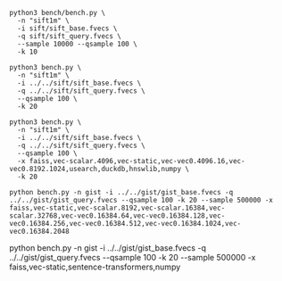 ```
python3 bench/bench.py \
  -n "sift1m" \
  -i sift/sift_base.fvecs \
  -q sift/sift_query.fvecs \
  --sample 10000 --qsample 100 \
  -k 10
```

```
python3 bench.py \
  -n "sift1m" \
  -i ../../sift/sift_base.fvecs \
  -q ../../sift/sift_query.fvecs \
  --qsample 100 \
  -k 20
```
```
python3 bench.py \
  -n "sift1m" \
  -i ../../sift/sift_base.fvecs \
  -q ../../sift/sift_query.fvecs \
  --qsample 100 \
  -x faiss,vec-scalar.4096,vec-static,vec-vec0.4096.16,vec-vec0.8192.1024,usearch,duckdb,hnswlib,numpy \
  -k 20
```



```
python bench.py -n gist -i ../../gist/gist_base.fvecs -q ../../gist/gist_query.fvecs --qsample 100 -k 20 --sample 500000 -x faiss,vec-static,vec-scalar.8192,vec-scalar.16384,vec-scalar.32768,vec-vec0.16384.64,vec-vec0.16384.128,vec-vec0.16384.256,vec-vec0.16384.512,vec-vec0.16384.1024,vec-vec0.16384.2048
```


python bench.py -n gist -i ../../gist/gist_base.fvecs -q ../../gist/gist_query.fvecs --qsample 100 -k 20 --sample 500000 -x faiss,vec-static,sentence-transformers,numpy
